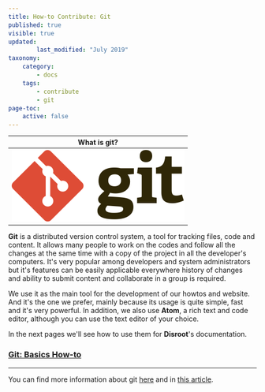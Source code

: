 ```yaml
---
title: How-to Contribute: Git
published: true
visible: true
updated:
        last_modified: "July 2019"
taxonomy:
    category:
        - docs
    tags:
        - contribute
        - git
page-toc:
    active: false
---
```


|What is git?|
|:--:|
|![](en/git.png)|

**Git** is a distributed version control system, a tool for tracking files, code and content. It allows many people to work on the codes and follow all the changes at the same time with a copy of the project in all the developer's computers. It's very popular among developers and system administrators but it's features can be easily applicable everywhere history of changes and ability to submit content and collaborate in a group is required.

We use it as the main tool for the development of our howtos and website. And it's the one we prefer, mainly because its usage is quite simple, fast and it's very powerful. In addition, we also use **Atom**, a rich text and code editor, although you can use the text editor of your choice.

In the next pages we'll see how to use them for **Disroot**'s documentation.

### [Git: Basics How-to](how-to-use-git)

----
You can find more information about git [here](https://en.wikipedia.org/wiki/Git) and in [this article](https://medium.freecodecamp.org/what-is-git-and-how-to-use-it-c341b049ae61?gi=805863b5a598).
